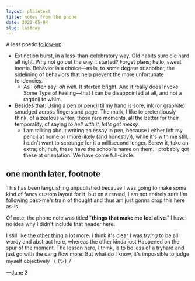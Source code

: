 ```yaml
---
layout: plaintext
title: notes from the phone
date: 2022-05-04
slug: lastday
---
```

A less poetic [follow-up]({{site.url}}/blog/moment).
<!--more-->

- Extinction burst, in a less-than-celebratory way. Old habits sure die hard all right. Why not go out the way it started? Forget plans; hello, sweet inertia. Behavior is a choice—as is, to some degree or another, the sidelining of behaviors that help prevent the more unfortunate tendencies.
	- As I often say: *ah well.* It started bright. And it really does Invoke Some Type of Feeling—that I can be disappointed at all, and not a ragdoll to whim.
- Besides that: Using a pen or pencil til my hand is sore, ink (or graphite) smudged across fingers and page. The mark, I like to pretentiously think, of a zealous writer; those rare moments, all the better for their temporality, of saying *to hell with it, let's get messy.*
	- I am talking about writing an essay in pen, because I either left my pencil at home or (more likely (and honestly)), while it's with me still, I didn't want to scrounge for it a millisecond longer. Screw it, take an extra; oh, huh, these have the school's name on them. I probably got these at orientation. We have come full-circle.

## one month later, footnote
This has been languishing unpublished because I was going to make some kind of fancy custom layout for it, but on a reread, I am not entirely sure I'm following past-me's train of thought and thus am just gonna drop this here as-is.

Of note: the phone note was titled "**things that make me feel alive**." I have no idea why I didn't include that header here.

I still like [the other thing]({{site.url}}/blog/moment) a lot more. I think it's clear I was *trying* to be all wordy and abstract here, whereas the other kinda just Happened on the spur of the moment. The lesson here, I think, is to be less of a tryhard and just go with the dang flow more. But what do I know, it's impossible to judge myself objectively <span style="display:inline-block;">¯\\\_(ツ)_/¯</span>

—June 3